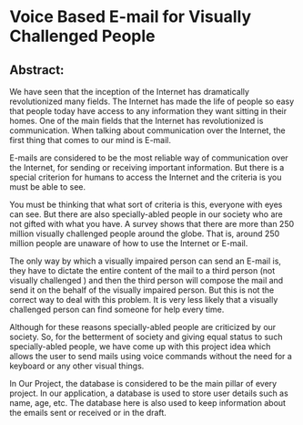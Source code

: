 # Voice Based E-mail for Visually Challenged People

## Abstract:
We have seen that the inception of the Internet has dramatically revolutionized many fields. The Internet has made the life of people so easy that people today have access to any information they want sitting in their homes. One of the main fields that the Internet has revolutionized is communication. When talking about communication over the Internet, the first thing that comes to our mind is E-mail. 

E-mails are considered to be the most reliable way of communication over the Internet, for sending or receiving important information. But there is a special criterion for humans to access the Internet and the criteria is you must be able to see. 

You must be thinking that what sort of criteria is this, everyone with eyes can see. But there are also specially-abled people in our society who are not gifted with what you have. A survey shows that there are more than 250 million visually challenged people around the globe. That is, around 250 million people are unaware of how to use the Internet or E-mail. 

The only way by which a visually impaired person can send an E-mail is, they have to dictate the entire content of the mail to a third person (not visually challenged ) and then the third person will compose the mail and send it on the behalf of the visually impaired person. But this is not the correct way to deal with this problem. It is very less likely that a visually challenged person can find someone for help every time. 

Although for these reasons specially-abled people are criticized by our society. So, for the betterment of society and giving equal status to such specially-abled people, we have come up with this project idea which allows the user to send mails using voice commands without the need for a keyboard or any other visual things.

In Our Project, the database is considered to be the main pillar of every project. In our application, a database is used to store user details such as name, age, etc. The database here is also used to keep information about the emails sent or received or in the draft.


